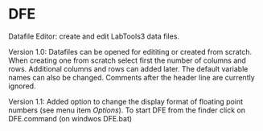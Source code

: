 # DFE
 Datafile Editor: create and edit LabTools3 data files.
 
 Version 1.0: Datafiles can be opened for edititing or created from scratch. When creating one from scratch select first the number of columns and rows. Additional columns and rows can added later. The default variable names can also be changed.  Comments after the header line are currently ignored. 

 Version 1.1: Added option to change the display format of floating point numbers (see menu item *Options*). To start DFE from the finder click on DFE.command (on windwos DFE.bat)